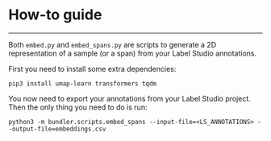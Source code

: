 # How-to guide

<hr>

Both `embed.py` and `embed_spans.py` are scripts to generate a 2D representation of a sample (or a span) from your Label
Studio annotations.

First you need to install some extra dependencies:
```
pip3 install umap-learn transformers tqdm
```

You now need to export your annotations from your Label Studio project. Then the only thing you need to do is run:
```
python3 -m bundler.scripts.embed_spans --input-file=<LS_ANNOTATIONS> --output-file=embeddings.csv
```
